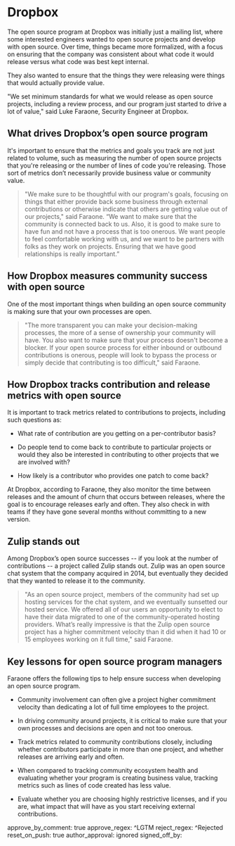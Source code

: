 # Dropbox

The open source program at Dropbox was initially just a mailing list, where some interested engineers wanted to open source projects and develop with open source. Over time, things became more formalized, with a focus on ensuring that the company was consistent about what code it would release versus what code was best kept internal. 

They also wanted to ensure that the things they were releasing were things that would actually provide value. 

"We set minimum standards for what we would release as open source projects, including a review process, and our program just started to drive a lot of value," said Luke Faraone, Security Engineer at Dropbox.

## What drives Dropbox’s open source program

It's important to ensure that the metrics and goals you track are not just related to volume, such as measuring the number of open source projects that you're releasing or the number of lines of code you're releasing. Those sort of metrics don’t necessarily provide business value or community value. 

> "We make sure to be thoughtful with our program's goals, focusing on things that either provide back some business through external contributions or otherwise indicate that others are getting value out of our projects," said Faraone. “We want to make sure that the community is connected back to us. Also, it is good to make sure to have fun and not have a process that is too onerous. We want people to feel comfortable working with us, and we want to be partners with folks as they work on projects. Ensuring that we have good relationships is really important.”

## How Dropbox measures community success with open source

One of the most important things when building an open source community is making sure that your own processes are open. 

> "The more transparent you can make your decision-making processes, the more of a sense of ownership your community will have. You also want to make sure that your process doesn't become a blocker. If your open source process for either inbound or outbound contributions is onerous, people will look to bypass the process or simply decide that contributing is too difficult," said Faraone.

## How Dropbox tracks contribution and release metrics with open source

It is important to track metrics related to contributions to projects, including such questions as: 

* What rate of contribution are you getting on a per-contributor basis? 

* Do people tend to come back to contribute to particular projects or would they also be interested in contributing to other projects that we are involved with? 

* How likely is a contributor who provides one patch to come back?

At Dropbox, according to Faraone, they also monitor the time between releases and the amount of churn that occurs between releases, where the goal is to encourage releases early and often. They also check in with teams if they have gone several months without committing to a new version. 

## Zulip stands out

Among Dropbox’s open source successes -- if you look at the number of contributions -- a project called Zulip stands out. Zulip was an open source chat system that the company acquired in 2014, but eventually they decided that they wanted to release it to the community. 

> "As an open source project, members of the community had set up hosting services for the chat system, and we eventually sunsetted our hosted service. We offered all of our users an opportunity to elect to have their data migrated to one of the community-operated hosting providers. What’s really impressive is that the Zulip open source project has a higher commitment velocity than it did when it had 10 or 15 employees working on it full time," said Faraone.

## Key lessons for open source program managers

Faraone offers the following tips to help ensure success when developing an open source program.

* Community involvement can often give a project higher commitment velocity than dedicating a lot of full time employees to the project.

* In driving community around projects, it is critical to make sure that your own processes and decisions are open and not too onerous.

* Track metrics related to community contributions closely, including whether contributors participate in more than one project, and whether releases are arriving early and often.

* When compared to tracking community ecosystem health and evaluating whether your program is creating business value, tracking metrics such as lines of code created has less value.

* Evaluate whether you are choosing highly restrictive licenses, and if you are, what impact that will have as you start receiving external contributions.

approve_by_comment: true
approve_regex: ^LGTM
reject_regex: ^Rejected
reset_on_push: true
author_approval: ignored
signed_off_by:

